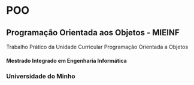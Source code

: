 # POO

## Programação Orientada aos Objetos - MIEINF

Trabalho Prático da Unidade Curricular Programação Orientada a Objetos

#### Mestrado Integrado em Engenharia Informática

### Universidade do Minho


